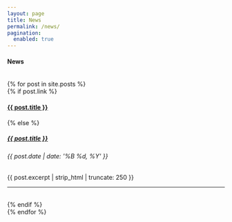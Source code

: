 ```yaml
---
layout: page
title: News
permalink: /news/
pagination:
  enabled: true
---
```

<div class="container">
<div id="index">
<h4>News</h4><BR>
{% for post in site.posts %}
     <article>
       {% if post.link %}
         <h4 class="link-post"><a href="{{ site.url }}{{ post.url }}" title="{{ post.title }}">{{ post.title }}</a> <a href="{{ post.link }}" target="_blank" title="{{ post.title }}"><i class="fa fa-link"></i></a></h4>
       {% else %}
         <H5><a class="black-text" href="{{ site.url }}{{ post.url }}" title="{{ post.title }}">{{ post.title }}</a></H5>
         <H6 class="grey-text">{{ post.date | date: '%B %d, %Y' }}</h6>
         <p>{{ post.excerpt | strip_html | truncate: 250 }}</p>
         <hr class="style17"><br>
       {% endif %}
     </article>
   {% endfor %}
</div>
</div>
